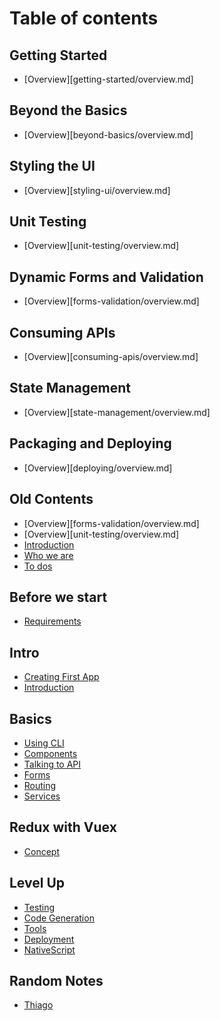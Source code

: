 # Table of contents

## Getting Started
* [Overview][getting-started/overview.md]


## Beyond the Basics
* [Overview][beyond-basics/overview.md]


## Styling the UI
* [Overview][styling-ui/overview.md]


## Unit Testing
* [Overview][unit-testing/overview.md]


## Dynamic Forms and Validation
* [Overview][forms-validation/overview.md]


## Consuming APIs
* [Overview][consuming-apis/overview.md]


## State Management
* [Overview][state-management/overview.md]


## Packaging and Deploying
* [Overview][deploying/overview.md]


## Old Contents

* [Overview][forms-validation/overview.md]
* [Overview][unit-testing/overview.md]
* [Introduction](README.md)
* [Who we are](who-we-are.md)
* [To dos](todo.md)

## Before we start

* [Requirements](getting-started/requirements.md)

## Intro

* [Creating First App](getting-started/creating-first-app.md)
* [Introduction](basics/intro.md)

## Basics

* [Using CLI](getting-started/cli.md)
* [Components](basics/components.md)
* [Talking to API](basics/axios.md)
* [Forms](basics/forms.md)
* [Routing](basics/routing.md)
* [Services](basics/services.md)

## Redux with Vuex

* [Concept](vuex/concept.md)

## Level Up

* [Testing](level-up/testing.md)
* [Code Generation](level-up/code-generation.md)
* [Tools](level-up/tools.md)
* [Deployment](level-up/deployment.md)
* [NativeScript](level-up/nativescript.md)

## Random Notes

* [Thiago](notes/thiago.md)
